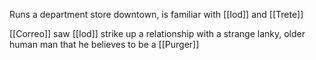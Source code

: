 Runs a department store downtown, is familiar with [[Iod]] and [[Trete]]

[[Correo]] saw [[Iod]] strike up a relationship with a strange lanky, older human man that he believes to be a [[Purger]]
